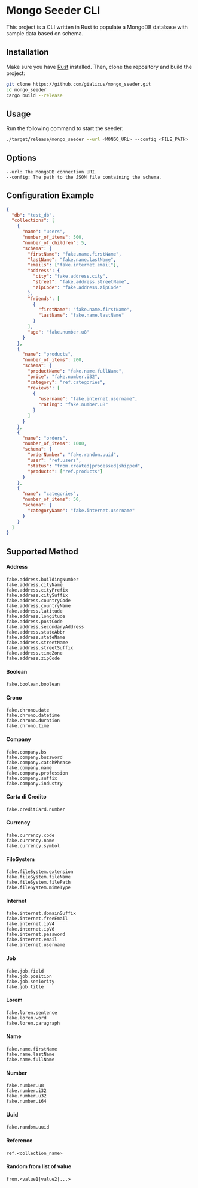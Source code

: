 # Mongo Seeder CLI

This project is a CLI written in Rust to populate a MongoDB database with sample data based on schema.

## Installation

Make sure you have [Rust](https://www.rust-lang.org/) installed. Then, clone the repository and build the project:

```sh
git clone https://github.com/gialicus/mongo_seeder.git
cd mongo_seeder
cargo build --release
```

## Usage

Run the following command to start the seeder:

```sh
./target/release/mongo_seeder --url <MONGO_URL> --config <FILE_PATH>
```

## Options

```
--url: The MongoDB connection URI.
--config: The path to the JSON file containing the schema.
```

## Configuration Example

```json
{
  "db": "test_db",
  "collections": [
    {
      "name": "users",
      "number_of_items": 500,
      "number_of_children": 5,
      "schema": {
        "firstName": "fake.name.firstName",
        "lastName": "fake.name.lastName",
        "emails": ["fake.internet.email"],
        "address": {
          "city": "fake.address.city",
          "street": "fake.address.streetName",
          "zipCode": "fake.address.zipCode"
        },
        "friends": [
          {
            "firstName": "fake.name.firstName",
            "lastName": "fake.name.lastName"
          }
        ],
        "age": "fake.number.u8"
      }
    },
    {
      "name": "products",
      "number_of_items": 200,
      "schema": {
        "productName": "fake.name.fullName",
        "price": "fake.number.i32",
        "category": "ref.categories",
        "reviews": [
          {
            "username": "fake.internet.username",
            "rating": "fake.number.u8"
          }
        ]
      }
    },
    {
      "name": "orders",
      "number_of_items": 1000,
      "schema": {
        "orderNumber": "fake.random.uuid",
        "user": "ref.users",
        "status": "from.created|processed|shipped",
        "products": ["ref.products"]
      }
    },
    {
      "name": "categories",
      "number_of_items": 50,
      "schema": {
        "categoryName": "fake.internet.username"
      }
    }
  ]
}
```

## Supported Method

#### Address

```
fake.address.buildingNumber
fake.address.cityName
fake.address.cityPrefix
fake.address.citySuffix
fake.address.countryCode
fake.address.countryName
fake.address.latitude
fake.address.longitude
fake.address.postCode
fake.address.secondaryAddress
fake.address.stateAbbr
fake.address.stateName
fake.address.streetName
fake.address.streetSuffix
fake.address.timeZone
fake.address.zipCode
```

#### Boolean

```
fake.boolean.boolean
```

#### Crono

```
fake.chrono.date
fake.chrono.datetime
fake.chrono.duration
fake.chrono.time
```

#### Company

```
fake.company.bs
fake.company.buzzword
fake.company.catchPhrase
fake.company.name
fake.company.profession
fake.company.suffix
fake.company.industry
```

#### Carta di Credito

```
fake.creditCard.number
```

#### Currency

```
fake.currency.code
fake.currency.name
fake.currency.symbol
```

#### FileSystem

```
fake.fileSystem.extension
fake.fileSystem.fileName
fake.fileSystem.filePath
fake.fileSystem.mimeType
```

#### Internet

```
fake.internet.domainSuffix
fake.internet.freeEmail
fake.internet.ipV4
fake.internet.ipV6
fake.internet.password
fake.internet.email
fake.internet.username
```

#### Job

```
fake.job.field
fake.job.position
fake.job.seniority
fake.job.title
```

#### Lorem

```
fake.lorem.sentence
fake.lorem.word
fake.lorem.paragraph
```

#### Name

```
fake.name.firstName
fake.name.lastName
fake.name.fullName
```

#### Number

```
fake.number.u8
fake.number.i32
fake.number.u32
fake.number.i64
```

#### Uuid

```
fake.random.uuid
```

#### Reference

```
ref.<collection_name>
```

#### Random from list of value

```
from.<value1|value2|...>
```
